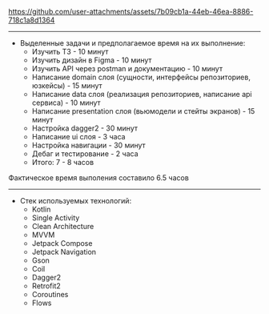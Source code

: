 https://github.com/user-attachments/assets/7b09cb1a-44eb-46ea-8886-718c1a8d1364

********* 
- Выделенные задачи и предполагаемое время на их выполнение:
    - Изучить ТЗ - 10 минут
    - Изучить дизайн в Figma - 10 минут
    - Изучить API через postman и документацию - 10 минут
    - Написание domain слоя (сущности, интерфейсы репозиториев, юзкейсы) - 15 минут
    - Написание data слоя (реализация репозиториев, написание api сервиса) - 10 минут
    - Написание presentation слоя (вьюмодели и стейты экранов) - 15 минут 
    - Настройка dagger2 - 30 минут
    - Написание ui слоя - 3 часа
    - Настройка навигации - 30 минут
    - Дебаг и тестирование - 2 часа
    - Итого: 7 - 8 часов

Фактическое время выполения составило 6.5 часов

********* 
- Стек используемых технологий:
    - Kotlin
    - Single Activity
    - Clean Architecture
    - MVVM
    - Jetpack Compose
    - Jetpack Navigation
    - Gson
    - Coil
    - Dagger2
    - Retrofit2
    - Coroutines
    - Flows
